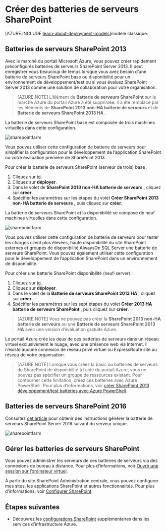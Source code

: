<properties
    pageTitle="Créer des batteries de serveurs SharePoint | Microsoft Azure"
    description="Créer rapidement une nouvelle batterie de serveurs SharePoint 2013 ou 2016 SharePoint dans Azure."
    services="virtual-machines-windows"
    documentationCenter=""
    authors="JoeDavies-MSFT"
    manager="timlt"
    editor=""
    tags="azure-resource-manager"/>

<tags
    ms.service="virtual-machines-windows"
    ms.workload="infrastructure-services"
    ms.tgt_pltfrm="vm-windows"
    ms.devlang="na"
    ms.topic="article"
    ms.date="09/30/2016"
    ms.author="josephd"/>

# <a name="create-sharepoint-server-farms"></a>Créer des batteries de serveurs SharePoint

[AZURE.INCLUDE [learn-about-deployment-models](../../includes/learn-about-deployment-models-rm-include.md)]modèle classique.

## <a name="sharepoint-2013-farms"></a>Batteries de serveurs SharePoint 2013

Avec le marché du portail Microsoft Azure, vous pouvez créer rapidement préconfigurés batteries de serveurs SharePoint Server 2013. Il peut enregistrer vous beaucoup de temps lorsque vous avez besoin d’une batterie de serveurs SharePoint base ou disponibilité pour un environnement de développement/test ou si vous évaluez SharePoint Server 2013 comme une solution de collaboration pour votre organisation.

> [AZURE.NOTE] L’élément de **Batterie de serveurs SharePoint** sur le marché Azure du portail Azure a été supprimée. Il a été remplacé par les éléments de **SharePoint 2013 non-HA batterie de serveurs** et de **Batterie de serveurs SharePoint 2013 HA** .

La batterie de serveurs SharePoint base est composée de trois machines virtuelles dans cette configuration.

![sharepointfarm](./media/virtual-machines-windows-sharepoint-farm/Non-HAFarm.png)

Vous pouvez utiliser cette configuration de batterie de serveurs pour simplifier la configuration pour le développement de l’application SharePoint ou votre évaluation première de SharePoint 2013.

Pour créer la batterie de serveurs SharePoint (serveur de trois) base :

1. Cliquez sur [ici](https://azure.microsoft.com/marketplace/partners/sharepoint2013/sharepoint2013farmsharepoint2013-nonha/).
2. Cliquez sur **déployer**.
3. Dans le volet de **SharePoint 2013 non-HA batterie de serveurs** , cliquez sur **créer**.
4. Spécifier les paramètres sur les étapes du volet **Créer SharePoint 2013 non-HA batterie de serveurs** , puis cliquez sur **créer**.

La batterie de serveurs SharePoint et la disponibilité se compose de neuf machines virtuelles dans cette configuration.

![sharepointfarm](./media/virtual-machines-windows-sharepoint-farm/HAFarm.png)

Vous pouvez utiliser cette configuration de batterie de serveurs pour tester les charges client plus élevées, haute disponibilité du site SharePoint externes et groupes de disponibilité AlwaysOn SQL Server une batterie de serveurs SharePoint. Vous pouvez également utiliser cette configuration pour le développement de l’application SharePoint dans un environnement de disponibilité.

Pour créer une batterie SharePoint disponibilité (neuf-server) :

1. Cliquez sur [ici](https://azure.microsoft.com/marketplace/partners/sharepoint2013/sharepoint2013farmsharepoint2013-ha/).
2. Cliquez sur **déployer**.
3. Dans le volet de la **Batterie de serveurs SharePoint 2013 HA** , cliquez sur **créer**.
4. Spécifier les paramètres sur les sept étapes du volet **Créer 2013 HA batterie de serveurs SharePoint** , puis cliquez sur **créer**.

> [AZURE.NOTE] Vous ne pouvez pas créer la **SharePoint 2013 non-HA batterie de serveurs** ou une **Batterie de serveurs SharePoint 2013 HA** avec une version d’évaluation gratuite Azure.

Le portail Azure crée les deux de ces batteries de serveurs dans un réseau virtuel exclusivement le nuage, avec une présence web via Internet. Il n’existe aucune connexion de réseau privé virtuel ou ExpressRoute site au réseau de votre organisation.

> [AZURE.NOTE] Lorsque vous créez la basic ou batteries de serveurs de SharePoint de disponibilité à l’aide du portail Azure, vous ne pouvez pas spécifier un groupe de ressources existant. Pour contourner cette limitation, créez ces batteries avec Azure PowerShell. Pour plus d’informations, voir [créer SharePoint 2013 développement/test batteries avec Azure PowerShell](https://technet.microsoft.com/library/mt743093.aspx#powershell).

## <a name="sharepoint-2016-farms"></a>Batteries de serveurs SharePoint 2016

Consultez [cet article](https://technet.microsoft.com/library/mt723354.aspx) pour obtenir des instructions générer la batterie de serveurs SharePoint Server 2016 suivant du serveur unique.

![sharepointfarm](./media/virtual-machines-windows-sharepoint-farm/SP2016Farm.png)

## <a name="managing-the-sharepoint-farms"></a>Gérer les batteries de serveurs SharePoint

Vous pouvez administrer les serveurs de ces batteries de serveurs via des connexions de bureau à distance. Pour plus d’informations, voir [Ouvrir une session sur l’ordinateur virtuel](virtual-machines-windows-hero-tutorial.md#log-on-to-the-virtual-machine).

À partir du site SharePoint Administration centrale, vous pouvez configurer mes sites, les applications SharePoint et autres fonctionnalités. Pour plus d’informations, voir [Configurer SharePoint](http://technet.microsoft.com/library/ee836142.aspx).

## <a name="next-steps"></a>Étapes suivantes

- Découvrez les [configurations SharePoint](https://technet.microsoft.com/library/dn635309.aspx) supplémentaires dans les services d’infrastructure Azure.

